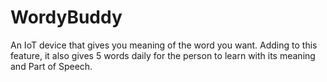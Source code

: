 # WordyBuddy
An IoT device that gives you meaning of the word you want. Adding to this feature, it also gives 5 words daily for the person to learn with its meaning and Part of Speech.
